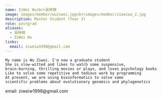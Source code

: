 ```yaml
---
name: ZiWei Wu<br>吴梓微
image: images/member/wuziwei.jpg<br>images/member/ziweiwu_2.jpg
description: Master Student (Year 2)
role: postgrad
aliases:
  - 吴梓微
  - ZiWei Wu
links:
  email: ziweiw1998@gmail.com
---
```


    My name is Wu Ziwei. I'm now a graduate student    
    She is slow-witted and likes to watch some suspensive,    
    brain-burning, thrilling movies or plays, and loves psychology books    
    Like to solve some repetitive and tedious work by programming    
    At present, we are using bioinformatics to solve some    
    scientific problems about evolutionary genomics and phylogenetics    
<centre>
email: ziweiw1998@gmail.com
</centre>
